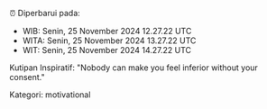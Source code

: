 ⏰ Diperbarui pada:
- WIB: Senin, 25 November 2024 12.27.22 UTC
- WITA: Senin, 25 November 2024 13.27.22 UTC
- WIT: Senin, 25 November 2024 14.27.22 UTC

Kutipan Inspiratif:
"Nobody can make you feel inferior without your consent."


Kategori: motivational


